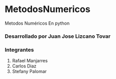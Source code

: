 # MetodosNumericos


Metodos Numéricos En python
### Desarrollado por Juan Jose Lizcano Tovar


### Integrantes

1. Rafael Manjarres
2. Carlos Diaz
3. Stefany Palomar


